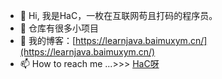 - 👋 Hi, 我是HaC，一枚在互联网苟且打码的程序员。
- 👀 仓库有很多小项目
- 🌱 我的博客：[https://learnjava.baimuxym.cn/](https://learnjava.baimuxym.cn/)
- 📫 How to reach me ...>>> [HaC呀](https://cdn.jsdelivr.net/gh/DogerRain/image@main/Home/HelloCoder.png)


<!---
HelloCoder-HaC/HelloCoder-HaC is a ✨ special ✨ repository because its `README.md` (this file) appears on your GitHub profile.
You can click the Preview link to take a look at your changes.
--->
